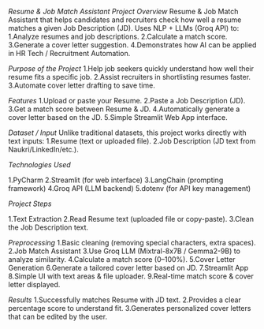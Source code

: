  *Resume & Job Match Assistant*
 *Project Overview*
Resume & Job Match Assistant that helps candidates and recruiters check how well a resume matches a given Job Description (JD).
Uses NLP + LLMs (Groq API) to:
1.Analyze resumes and job descriptions.
2.Calculate a match score.
3.Generate a cover letter suggestion.
4.Demonstrates how AI can be applied in HR Tech / Recruitment Automation.

 *Purpose of the Project*
1.Help job seekers quickly understand how well their resume fits a specific job.
2.Assist recruiters in shortlisting resumes faster.
3.Automate cover letter drafting to save time.

*Features*
1.Upload or paste your Resume.
2.Paste a Job Description (JD).
3.Get a match score between Resume & JD.
4.Automatically generate a cover letter based on the JD.
5.Simple Streamlit Web App interface.

*Dataset / Input*
Unlike traditional datasets, this project works directly with text inputs:
1.Resume (text or uploaded file).
2.Job Description (JD text from Naukri/LinkedIn/etc.).

*Technologies Used*

1.PyCharm
2.Streamlit (for web interface)
3.LangChain (prompting framework)
4.Groq API (LLM backend)
5.dotenv (for API key management)

*Project Steps*

1.Text Extraction
2.Read Resume text (uploaded file or copy-paste).
3.Clean the Job Description text.

*Preprocessing*
1.Basic cleaning (removing special characters, extra spaces).
2.Job Match Assistant
3.Use Groq LLM (Mixtral-8x7B / Gemma2-9B) to analyze similarity.
4.Calculate a match score (0–100%).
5.Cover Letter Generation
6.Generate a tailored cover letter based on JD.
7.Streamlit App
8.Simple UI with text areas & file uploader.
9.Real-time match score & cover letter displayed.

*Results*
1.Successfully matches Resume with JD text.
2.Provides a clear percentage score to understand fit.
3.Generates personalized cover letters that can be edited by the user.
